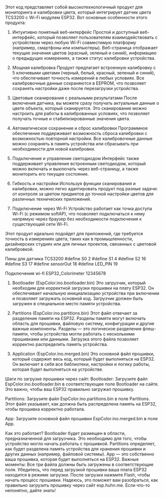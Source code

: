 Этот код представляет собой высокотехнологичный продукт для мониторинга и калибровки цвета, который интегрирует датчик цвета TCS3200 с Wi-Fi модулем ESP32. Вот основные особенности этого продукта:

1. Интуитивно понятный веб-интерфейс
Простой и доступный веб-интерфейс, который позволяет пользователям взаимодействовать с устройством через любую Wi-Fi совместимую платформу (например, смартфоны или компьютеры). Веб-страница отображает текущие значения цветов (красный, зеленый и синий), информацию о предыдущих измерениях, а также статус калибровки устройства.

2. Мощная калибровка
Продукт предлагает встроенную калибровку с 5 ключевыми цветами (черный, белый, красный, зеленый и синий), что обеспечивает точность измерений в любых условиях. Все калибровочные данные сохраняются в EEPROM, что позволяет сохранять настройки даже после перезагрузки устройства.

3. Цветовые сканирования с реальными результатами
После включения датчика, вы можете сразу получать актуальные данные о цвете объекта, который сканируется. Это сканирование можно настроить для работы в калиброванных условиях, что позволяет получать точные и стабилизированные значения цвета.

4. Автоматическое сохранение и сброс калибровки
Программное обеспечение поддерживает возможность сброса калибровки с возможностью повторной настройки. Все калибровочные данные можно сохранять в память устройства или сбрасывать при необходимости для новой калибровки.

5. Подключение и управление светодиодом
Интерфейс также поддерживает управление встроенным светодиодом, который можно включать и выключать через веб-страницу, а также мониторить его текущее состояние.

6. Гибкость и настройки
Используя функции сканирования и калибровки, можно легко адаптировать продукт под разные задачи: от контроля за цветом предметов до точной настройки цветов для различных технических приложений.

7. Подключение через Wi-Fi
Устройство работает как точка доступа Wi-Fi (с режимом softAP), что позволяет подключаться к нему напрямую через браузер без необходимости подключения к существующей сети Wi-Fi.

Этот продукт идеально подойдет для приложений, где требуется точность в измерениях цвета, таких как в промышленности, дизайнерских студиях или для личных проектов, связанных с цветовой калибровкой.


Пины для датчика TCS3200
#define S0 2
#define S1 4
#define S2 16
#define S3 17
#define sensorOut 18
#define LED_PIN 19  

Подключения wi-fi 
ESP32_Colorimeter
12345678



1. Bootloader (EspColor.ino.bootloader.bin)
Это загрузчик, который необходим для корректной загрузки прошивки на плату ESP32. Он обеспечивает начальную инициализацию устройства при включении и позволяет загружать основной код. Загрузчик должен быть загружен в специальное место памяти устройства.

2. Partitions (EspColor.ino.partitions.bin)
Этот файл отвечает за разделение памяти на ESP32. Разделы памяти могут включать область для прошивки, файловую систему, конфигурации и другие важные компоненты. Разделы — это логическое разделение флеш-памяти, чтобы устройства могли работать с несколькими прошивками или данными. Загрузка этого файла позволяет корректно распределить память устройства.

3. Application (EspColor.ino.merged.bin)
Это основной файл прошивки, который содержит весь код, который будет выполняться на ESP32. Он включает в себя все библиотеки, настройки и логику работы, которая будет выполняться на устройстве.

Шаги по загрузке прошивки через сайт:
Bootloader: Загрузите файл EspColor.ino.bootloader.bin в соответствующее поле Bootloader на сайте. Это важно, чтобы ваш ESP32 правильно загружал прошивку.

Partitions: Загрузите файл EspColor.ino.partitions.bin в поле Partitions. Этот файл указывает, как должна быть распределена память на ESP32, чтобы прошивка корректно работала.

App: Загрузите основной файл прошивки EspColor.ino.merged.bin в поле App.

Как это работает?
Bootloader будет размещен в области, предназначенной для загрузчика. Это необходимо для того, чтобы устройство могло начать работать с прошивкой.
Partitions определяет, как будет разделена память устройства для хранения прошивки и других данных (например, файловой системы).
App — это собственно ваша прошивка, которая будет выполняться на ESP32.
Важные моменты:
Все три файла должны быть загружены в соответствующие поля.
Убедитесь, что перед загрузкой прошивки ваша плата ESP32 находится в режиме загрузки.
После загрузки нажмите Flash, чтобы начать процесс прошивки.
Надеюсь, это поможет вам разобраться, как правильно загрузить прошивку через сайт esp.huhn.me. Если что-то непонятно, дайте знать!
